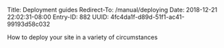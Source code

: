 Title: Deployment guides
Redirect-To: /manual/deploying
Date: 2018-12-21 22:02:31-08:00
Entry-ID: 882
UUID: 4fc4da1f-d89d-51f1-ac41-99193d58c032

How to deploy your site in a variety of circumstances
